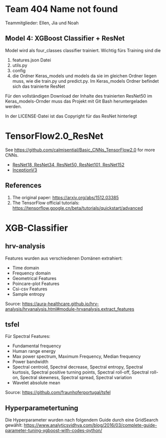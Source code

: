 # Team 404 Name not found
Teammitglieder: Ellen, Jia und Noah

## Model 4: XGBoost Classifier + ResNet 
Model wird als four_classes classifier trainiert. Wichtig fürs Training sind die 
1. features.json Datei
2. utils.py  
3. config
4. die Ordner Keras_models und models
da sie im gleichen Ordner liegen muss, wie die train.py und predict.py. 
Im Keras_models Ordner befindet sich das trainierte ResNet

Für den vollständigen Download der Inhalte des trainierten ResNet50 im Keras_models-Ornder muss das Projekt mit Git Bash
heruntergeladen werden. 

In der LICENSE-Datei ist das Copyright für das ResNet hinterlegt

# TensorFlow2.0_ResNet

See https://github.com/calmisential/Basic_CNNs_TensorFlow2.0 for more CNNs.
+ [ResNet18, ResNet34, ResNet50, ResNet101, ResNet152](https://github.com/calmisential/TensorFlow2.0_ResNet)
+ [InceptionV3](https://github.com/calmisential/TensorFlow2.0_InceptionV3)


## References
1. The original paper: https://arxiv.org/abs/1512.03385
2. The TensorFlow official tutorials: https://tensorflow.google.cn/beta/tutorials/quickstart/advanced

# XGB-Classifier
## hrv-analysis
Features wurden aus verschiedenen Domänen extrahiert:
- Time domain
- Frequency domain
- Geometrical Features
- Poincare-plot Features
- Csi-csv Features
- Sample entropy

Source: https://aura-healthcare.github.io/hrv-analysis/hrvanalysis.html#module-hrvanalysis.extract_features
## tsfel
Für Spectral Features:
- Fundamental frequency
- Human range energy
- Max power spectrum, Maximum Frequency, Median frequency
- Power bandwidth
- Spectral centroid, Spectral decrease, Spectral entropy, Spectral kurtosis, Spectral positive turning points, 
Spectral roll-off, Spectral roll-on, Spectral skewness, Spectral spread, Spectral variation
- Wavelet absolute mean

Source: https://github.com/fraunhoferportugal/tsfel
## Hyperparametertuning
Die Hyperparameter wurden nach folgendem Guide durch eine GridSearch gewählt: 
https://www.analyticsvidhya.com/blog/2016/03/complete-guide-parameter-tuning-xgboost-with-codes-python/

